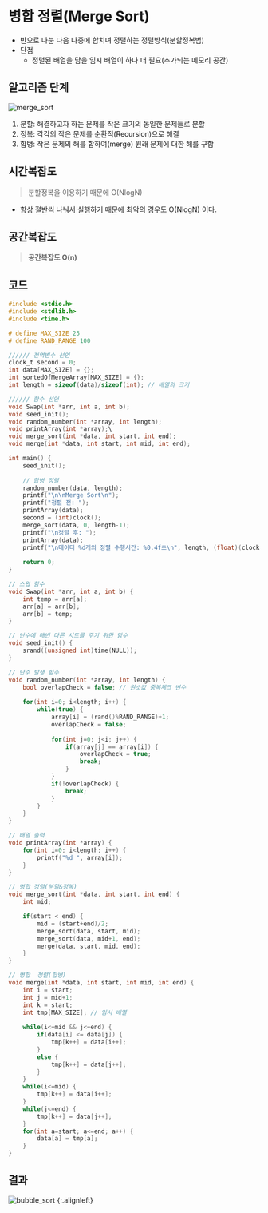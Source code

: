 # 병합 정렬(Merge Sort)

- 반으로 나눈 다음 나중에 합치며 정렬하는 정렬방식(분할정복법)
- 단점
  - 정렬된 배열을 담을 임시 배열이 하나 더 필요(추가되는 메모리 공간)



## **알고리즘 단계**

![merge_sort](https://i.imgur.com/QTbz2bM.jpg)

1. 분할: 해결하고자 하는 문제를 작은 크기의 동일한 문제들로 분할
2. 정복: 각각의 작은 문제를 순환적(Recursion)으로 해결
3. 합병: 작은 문제의 해를 합하여(merge) 원래 문제에 대한 해를 구함



## 시간복잡도

> 분할정복을 이용하기 때문에 O(NlogN)

- 항상 절반씩 나눠서 실행하기 때문에 최악의 경우도 O(NlogN) 이다.



## 공간복잡도

> **공간복잡도 O(n)**



## 코드

```c
#include <stdio.h>
#include <stdlib.h>
#include <time.h>

# define MAX_SIZE 25
# define RAND_RANGE 100

////// 전역변수 선언 
clock_t second = 0;
int data[MAX_SIZE] = {};
int sortedOfMergeArray[MAX_SIZE] = {};
int length = sizeof(data)/sizeof(int); // 배열의 크기

////// 함수 선언
void Swap(int *arr, int a, int b);
void seed_init();
void random_number(int *array, int length);
void printArray(int *array);\
void merge_sort(int *data, int start, int end);
void merge(int *data, int start, int mid, int end);

int main() {
	seed_init();
	
	// 합병 정렬
	random_number(data, length);
	printf("\n\nMerge Sort\n");
	printf("정렬 전: ");
	printArray(data);
    second = (int)clock();
	merge_sort(data, 0, length-1);
	printf("\n정렬 후: ");	
	printArray(data);
	printf("\n데이터 %d개의 정렬 수행시간: %0.4f초\n", length, (float)(clock() - second) /CLOCKS_PER_SEC);
	
	return 0;
}

// 스왑 함수 
void Swap(int *arr, int a, int b) {
	int temp = arr[a];
	arr[a] = arr[b];
	arr[b] = temp;
}

// 난수에 매번 다른 시드를 주기 위한 함수 
void seed_init() {
	srand((unsigned int)time(NULL));
} 

// 난수 발생 함수 
void random_number(int *array, int length) {
	bool overlapCheck = false; // 원소값 중복체크 변수 
	 
	for(int i=0; i<length; i++) {
		while(true) {
			array[i] = (rand()%RAND_RANGE)+1;
			overlapCheck = false;
			
			for(int j=0; j<i; j++) {
				if(array[j] == array[i]) {
					overlapCheck = true;
					break;
				}
			}
			if(!overlapCheck) {
				break;
			}
		}	
	}	
}

// 배열 출력 
void printArray(int *array) {
	for(int i=0; i<length; i++) {
		printf("%d ", array[i]);
	}
}

// 병합 정렬(분할&정복) 
void merge_sort(int *data, int start, int end) {
	int mid;

	if(start < end) {
		mid = (start+end)/2;
		merge_sort(data, start, mid);
		merge_sort(data, mid+1, end);
		merge(data, start, mid, end);
	}
}

// 병합  정렬(합병) 
void merge(int *data, int start, int mid, int end) {
	int i = start;
	int j = mid+1;
	int k = start;
	int tmp[MAX_SIZE]; // 임시 배열
	
	while(i<=mid && j<=end) {
		if(data[i] <= data[j]) {
			tmp[k++] = data[i++];
 		} 
		else {
 			tmp[k++] = data[j++];
		}
	} 
	while(i<=mid) {
		tmp[k++] = data[i++];
	}
	while(j<=end) {
		tmp[k++] = data[j++];
	}
	for(int a=start; a<=end; a++) {
		data[a] = tmp[a];
	}
}

```



## 결과

![bubble_sort](https://i.imgur.com/icsSVUR.png) {:.alignleft}
